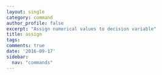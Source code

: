 ```yaml
---
layout: single
category: command
author_profile: false
excerpt: "Assign numerical values to decision variable"
title: assign
tags:
comments: true
date: '2016-09-17'
sidebar:
  nav: "commands"
---
```

